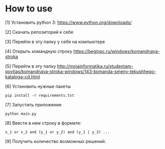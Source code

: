 # How to use
[1] Установить python 3: https://www.python.org/downloads/

[2] Скачать репозиторий к себе

[3] Перейти в эту папку у себя на компьютере

[4] Открыть командную строку https://beginpc.ru/windows/komandnaya-stroka

[5] Перейти в эту папку http://mojainformatika.ru/studentam-povtias/komandnaya-stroka-windows/143-komanda-smeny-tekushhego-kataloga-cd.html

[6] Установить нужные пакеты
```
pip install -r requirements.txt
```
[7] Запустить приложение
```
python main.py
```
[8] Ввести в нем строку в формате:
```
x_1 or x_2 and (y_1 or y_2) and (y_1 | y_3) ...
```
[9] Получить количество возможных решений.

